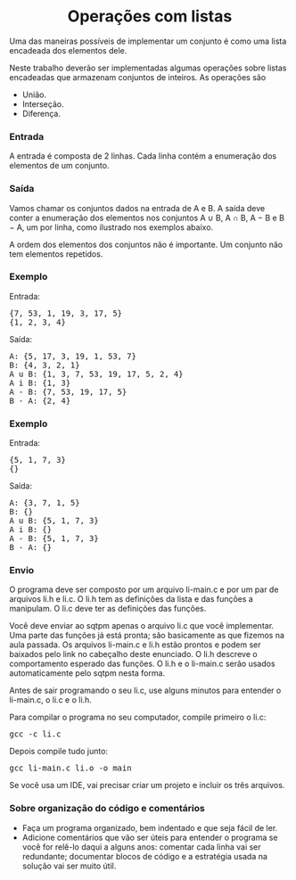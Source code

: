 
<h1 style="text-align: center">Operações com listas</h1>

<p>
Uma das maneiras possíveis de implementar um conjunto é como uma lista
encadeada dos elementos dele.

</p><p>
Neste trabalho deverão ser implementadas algumas operações sobre
listas encadeadas que armazenam conjuntos de inteiros.
As operações são

</p><ul>
<li>
União.
</li><li>
Interseção.
</li><li>
Diferença.
<!-- 
<li>
Seleção.  Para um conjunto S e 1 &le; i &le; |S|, seleção(S,i) é o i-ésimo menor elemento em S.
-->
</li></ul>


<h3>Entrada</h3>

A entrada é composta de 2 linhas.  Cada linha contém a enumeração dos
elementos de um conjunto.


<h3>Saída</h3>

Vamos chamar os conjuntos dados na entrada de A e B.  A saída deve
conter a enumeração dos elementos nos conjuntos A &#8746; B, A &#8745; B,
A &#8722; B e B &#8722; A, um por linha, como ilustrado nos exemplos
abaixo.

<!--
seleção(A,1), seleção(A,|A|/2), seleção(A,|A|),
seleção(B,1), seleção(B,|B|/2) e seleção(BA,|A|).
Se A ou B for vazio nas operações de seleção, o resultado deve ser INT_MIN.
-->

<p>
A ordem dos elementos dos conjuntos não é importante.  Um conjunto não
tem elementos repetidos.

</p><h3>Exemplo</h3>

<p>
Entrada:
</p><pre>{7, 53, 1, 19, 3, 17, 5}
{1, 2, 3, 4}
</pre>

<p>
Saída:
</p><pre>A: {5, 17, 3, 19, 1, 53, 7}
B: {4, 3, 2, 1}
A u B: {1, 3, 7, 53, 19, 17, 5, 2, 4}
A i B: {1, 3}
A - B: {7, 53, 19, 17, 5}
B - A: {2, 4}
</pre>

<h3>Exemplo</h3>

<p>
Entrada:
</p><pre>{5, 1, 7, 3}
{}
</pre>

<p>
Saída:
</p><pre>A: {3, 7, 1, 5}
B: {}
A u B: {5, 1, 7, 3}
A i B: {}
A - B: {5, 1, 7, 3}
B - A: {}
</pre>

<h3>Envio</h3>

O programa deve ser composto por um arquivo li-main.c e por um par de
arquivos li.h e li.c.  O li.h tem as definições da lista e das
funções a manipulam.  O li.c deve ter as definições das funções.

<p>
Você deve enviar ao sqtpm apenas o arquivo li.c que você implementar.
Uma parte das funções já está pronta; são basicamente as que fizemos
na aula passada.  Os arquivos li-main.c e li.h estão prontos e podem
ser baixados pelo link no cabeçalho deste enunciado.  O li.h descreve
o comportamento esperado das funções.  O li.h e o li-main.c serão usados
automaticamente pelo sqtpm nesta forma.

</p><p>
Antes de sair programando o seu li.c, use alguns minutos para
entender o li-main.c, o li.c e o li.h.

</p><p>
Para compilar o programa no seu computador, compile primeiro o li.c:

</p><pre>gcc -c li.c
</pre>

Depois compile tudo junto:

<pre>gcc li-main.c li.o -o main
</pre>

Se você usa um IDE, vai precisar criar um projeto e incluir os três arquivos.




<h3>Sobre organização do código e comentários</h3>

<ul>
<li>
Faça um programa organizado, bem indentado e que seja fácil de ler.
</li><li>
Adicione comentários que vão ser úteis para entender o programa se
você for relê-lo daqui a alguns anos: comentar cada linha vai ser
redundante; documentar blocos de código e a estratégia usada na
solução vai ser muito útil.
</li></ul>
